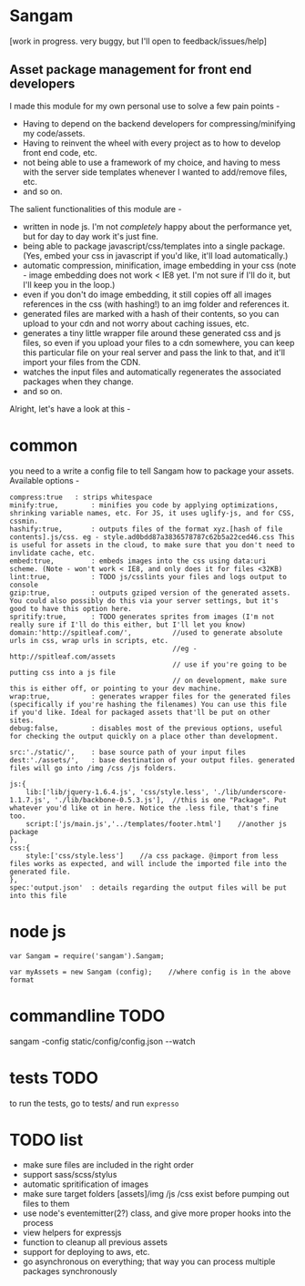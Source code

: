 Sangam
======

[work in progress. very buggy, but I'll open to feedback/issues/help]

Asset package management for front end developers
-------------------------------------------------

I made this module for my own personal use to solve a few pain points - 

- Having to depend on the backend developers for compressing/minifying my code/assets.
- Having to reinvent the wheel with every project as to how to develop front end code, etc. 
- not being able to use a framework of my choice, and having to mess with the server side templates whenever I wanted to add/remove files, etc. 
- and so on.


The salient functionalities of this module are - 

- written in node js. I'm not *completely* happy about the performance yet, but for day to day work it's just fine. 
- being able to package javascript/css/templates into a single package. (Yes, embed your css in javascript if you'd like, it'll load automatically.)
- automatic compression, minification, image embedding in your css (note - image embedding does not work < IE8 yet. I'm not sure if I'll do it, but I'll keep you in the loop.)
- even if you don't do image embedding, it still copies off all images references in the css (with hashing!) to an img folder and references it.
- generated files are marked with a hash of their contents, so you can upload to your cdn and not worry about caching issues, etc.
- generates a tiny little wrapper file around these generated css and js files, so even if you upload your files to a cdn somewhere, you can keep this particular file on your real server and pass the link to that, and it'll import your files from the CDN.
- watches the input files and automatically regenerates the associated packages when they change. 
- and so on. 


Alright, let's have a look at this - 

common
======
you need to a write a config file to tell Sangam how to package your assets. Available options - 

```
compress:true 	: strips whitespace
minify:true,		: minifies you code by applying optimizations, shrinking variable names, etc. For JS, it uses uglify-js, and for CSS, cssmin. 
hashify:true,		: outputs files of the format xyz.[hash of file contents].js/css. eg - style.ad0bdd87a3836578787c62b5a22ced46.css This is useful for assets in the cloud, to make sure that you don't need to invlidate cache, etc. 
embed:true,			: embeds images into the css using data:uri scheme. (Note - won't work < IE8, and only does it for files <32KB)
lint:true,			: TODO js/csslints your files and logs output to console 
gzip:true,			: outputs gziped version of the generated assets. You could also possibly do this via your server settings, but it's good to have this option here. 
spritify:true,		: TODO generates sprites from images (I'm not really sure if I'll do this either, but I'll let you know)
domain:'http://spitleaf.com/',  		//used to generate absolute urls in css, wrap urls in scripts, etc. 
										//eg - http://spitleaf.com/assets
										// use if you're going to be putting css into a js file
										// on development, make sure this is either off, or pointing to your dev machine. 
wrap:true,			: generates wrapper files for the generated files (specifically if you're hashing the filenames) You can use this file if you'd like. Ideal for packaged assets that'll be put on other sites. 
debug:false,  		: disables most of the previous options, useful for checking the output quickly on a place other than development.

src:'./static/',	: base source path of your input files
dest:'./assets/',	: base destination of your output files. generated files will go into /img /css /js folders. 

js:{
	lib:['lib/jquery-1.6.4.js', 'css/style.less', './lib/underscore-1.1.7.js', './lib/backbone-0.5.3.js'],  //this is one "Package". Put whatever you'd like ot in here. Notice the .less file, that's fine too. 
	script:['js/main.js','../templates/footer.html']	//another js package
},
css:{
	style:['css/style.less']	//a css package. @import from less files works as expected, and will include the imported file into the generated file. 
},
spec:'output.json'	: details regarding the output files will be put into this file 

```

node js
=======

```
var Sangam = require('sangam').Sangam;

var myAssets = new Sangam (config);    //where config is ìn the above format

```

commandline TODO
================
sangam -config static/config/config.json --watch


tests TODO
==========
to run the tests, go to tests/ and run ```expresso ```


TODO list
=========

- make sure files are included in the right order
- support sass/scss/stylus
- automatic spritification of images
- make sure target folders [assets]/img /js /css exist before pumping out files to them
- use node's eventemitter(2?) class, and give more proper hooks into the process
- view helpers for expressjs
- function to cleanup all previous assets
- support for deploying to aws, etc. 
- go asynchronous on everything; that way you can process multiple packages synchronously



